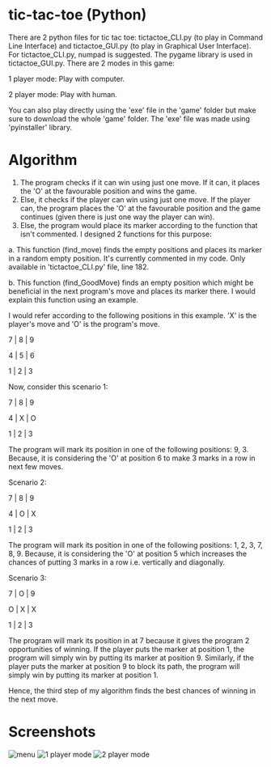 # tic-tac-toe (Python)
There are 2 python files for tic tac toe:
tictactoe_CLI.py (to play in Command Line Interface) and tictactoe_GUI.py (to play in Graphical User Interface).
For tictactoe_CLI.py, numpad is suggested.
The pygame library is used in tictactoe_GUI.py.
There are 2 modes in this game:

1 player mode: Play with computer.

2 player mode: Play with human.

You can also play directly using the 'exe' file in the 'game' folder but make sure to download the whole 'game' folder. The 'exe' file was made using 'pyinstaller' library.

# Algorithm
1. The program checks if it can win using just one move. If it can, it places the 'O' at the favourable position and wins the game.
2. Else, it checks if the player can win using just one move. If the player can, the program places the 'O' at the favourable position and the game continues (given there is just one way the player can win).
3. Else, the program would place its marker according to the function that isn't commented. I designed 2 functions for this purpose:

  a. This function (find_move) finds the empty positions and places its marker in a random empty position. It's currently commented in my code. Only available in        'tictactoe_CLI.py' file, line 182.  

  b. This function (find_GoodMove) finds an empty position which might be beneficial in the next program's move and places its marker there. I would explain this function using an example.

  I would refer according to the following positions in this example. 'X' is the player's move and 'O' is the program's move.

  7 | 8 | 9
  
  4 | 5 | 6

  1 | 2 | 3


  Now, consider this scenario 1:

  7 | 8 | 9

  4 | X | O

  1 | 2 | 3

  The program will mark its position in one of the following positions: 9, 3. Because, it is considering the 'O' at position 6 to make 3 marks in a row in next few moves.


  Scenario 2:

  7 | 8 | 9

  4 | O | X

  1 | 2 | 3

  The program will mark its position in one of the following positions: 1, 2, 3, 7, 8, 9. Because, it is considering the 'O' at position 5 which increases the chances of putting   3 marks in a row i.e. vertically and diagonally.


  Scenario 3:

  7 | O | 9

  O | X | X

  1 | 2 | 3

  The program will mark its position in at 7 because it gives the program 2 opportunities of winning. If the player puts the marker at position 1, the program will simply win by   putting its marker at position 9. Similarly, if the player puts the marker at position 9 to block its path, the program will simply win by putting its marker at position 1.

  Hence, the third step of my algorithm finds the best chances of winning in the next move.
  
# Screenshots
![menu](https://user-images.githubusercontent.com/67970877/148639693-ab99d413-aa6b-4369-a1e9-25fcfb952b89.PNG)
![1 player mode](https://user-images.githubusercontent.com/67970877/148639698-830ae3d9-eed1-4407-a52c-e0d2d51bac60.PNG)
![2 player mode](https://user-images.githubusercontent.com/67970877/148639701-593cd3c4-923e-46f5-9b48-deac7e6f0791.PNG)
